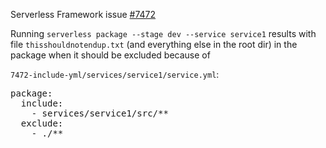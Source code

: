 Serverless Framework issue  [#7472](https://github.com/serverless/serverless/issues/7472)

Running `serverless package --stage dev --service service1` results with file `thisshouldnotendup.txt` (and everything else in the root dir) in the package when it should be excluded because of

`7472-include-yml/services/service1/service.yml`:
<pre>
package:
  include:
    - services/service1/src/**
  exclude:
    - ./**
</pre> 